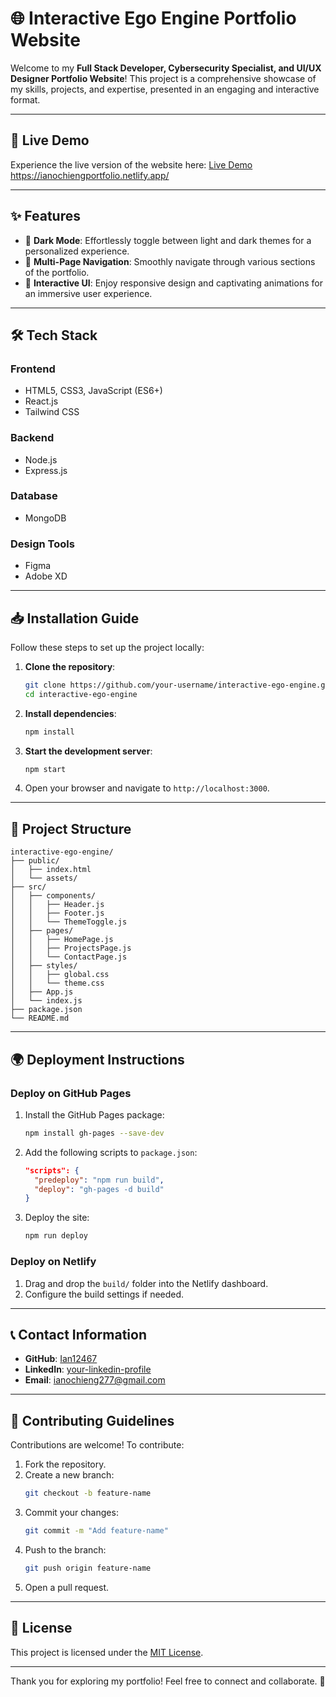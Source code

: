 # 🌐 Interactive Ego Engine Portfolio Website  

Welcome to my **Full Stack Developer, Cybersecurity Specialist, and UI/UX Designer Portfolio Website**! This project is a comprehensive showcase of my skills, projects, and expertise, presented in an engaging and interactive format.  

---  

## 🚀 Live Demo  
Experience the live version of the website here: [Live Demo](#) https://ianochiengportfolio.netlify.app/ 

---  

## ✨ Features  
- 🌙 **Dark Mode**: Effortlessly toggle between light and dark themes for a personalized experience.  
- 📄 **Multi-Page Navigation**: Smoothly navigate through various sections of the portfolio.  
- 🎨 **Interactive UI**: Enjoy responsive design and captivating animations for an immersive user experience.  

---  

## 🛠️ Tech Stack  
### Frontend  
- HTML5, CSS3, JavaScript (ES6+)  
- React.js  
- Tailwind CSS  

### Backend  
- Node.js  
- Express.js  

### Database  
- MongoDB  

### Design Tools  
- Figma  
- Adobe XD  

---  

## 📥 Installation Guide  
Follow these steps to set up the project locally:  

1. **Clone the repository**:  
    ```bash  
    git clone https://github.com/your-username/interactive-ego-engine.git  
    cd interactive-ego-engine  
    ```  

2. **Install dependencies**:  
    ```bash  
    npm install  
    ```  

3. **Start the development server**:  
    ```bash  
    npm start  
    ```  

4. Open your browser and navigate to `http://localhost:3000`.  

---  

## 📂 Project Structure  
```plaintext  
interactive-ego-engine/  
├── public/  
│   ├── index.html  
│   └── assets/  
├── src/  
│   ├── components/  
│   │   ├── Header.js  
│   │   ├── Footer.js  
│   │   └── ThemeToggle.js  
│   ├── pages/  
│   │   ├── HomePage.js  
│   │   ├── ProjectsPage.js  
│   │   └── ContactPage.js  
│   ├── styles/  
│   │   ├── global.css  
│   │   └── theme.css  
│   ├── App.js  
│   └── index.js  
├── package.json  
└── README.md  
```  

---  

## 🌍 Deployment Instructions  
### Deploy on GitHub Pages  
1. Install the GitHub Pages package:  
    ```bash  
    npm install gh-pages --save-dev  
    ```  
2. Add the following scripts to `package.json`:  
    ```json  
    "scripts": {  
      "predeploy": "npm run build",  
      "deploy": "gh-pages -d build"  
    }  
    ```  
3. Deploy the site:  
    ```bash  
    npm run deploy  
    ```  

### Deploy on Netlify  
1. Drag and drop the `build/` folder into the Netlify dashboard.  
2. Configure the build settings if needed.  

---  

## 📞 Contact Information  
- **GitHub**: [Ian12467](https://github.com/Ian12467)  
- **LinkedIn**: [your-linkedin-profile](https://www.linkedin.com/in/ian-ochieng-26152b222/)  
- **Email**: [ianochieng277@gmail.com](mailto:ianochieng277@gmail.com)  

---  

## 🤝 Contributing Guidelines  
Contributions are welcome! To contribute:  
1. Fork the repository.  
2. Create a new branch:  
    ```bash  
    git checkout -b feature-name  
    ```  
3. Commit your changes:  
    ```bash  
    git commit -m "Add feature-name"  
    ```  
4. Push to the branch:  
    ```bash  
    git push origin feature-name  
    ```  
5. Open a pull request.  

---  

## 📜 License  
This project is licensed under the [MIT License](LICENSE).  

---  

Thank you for exploring my portfolio! Feel free to connect and collaborate. 🚀  
